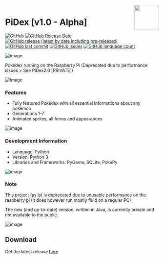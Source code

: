 <img align="right" width="80" height="80" data-rmimg src="https://endev.at/content/projects/PiDex/PiDex_Logo_128.png">

# PiDex [v1.0 - Alpha]

![GitHub](https://img.shields.io/github/license/TobiHatti/PiDex)
[![GitHub Release Date](https://img.shields.io/github/release-date/TobiHatti/PiDex)](https://github.com/TobiHatti/PiDex/releases)
[![GitHub release (latest by date including pre-releases)](https://img.shields.io/github/v/release/TobiHatti/PiDex?include_prereleases)](https://github.com/TobiHatti/PiDex/releases)
[![GitHub last commit](https://img.shields.io/github/last-commit/TobiHatti/PiDex)](https://github.com/TobiHatti/PiDex/commits/master)
[![GitHub issues](https://img.shields.io/github/issues-raw/TobiHatti/PiDex)](https://github.com/TobiHatti/PiDex/issues)
[![GitHub language count](https://img.shields.io/github/languages/count/TobiHatti/PiDex)](https://github.com/TobiHatti/PiDex)

![image](https://endev.at/content/projects/PiDex/PiDex_Banner_1080.png)

Pokédex running on the Raspberry Pi
(Deprecated due to performance issues > See PiDex2.0 [PRIVATE])

![image](https://endev.at/content/projects/PiDex/projectImages/pidex_sample_01.png)

### Features
- Fully featured Pokédex with all essential informations about any pokemon
- Generations 1-7
- Animated sprites, all forms and appearances

![image](https://endev.at/content/projects/PiDex/projectImages/pidex_sample_02.png)

### Development Information
- Language: Python
- Version: Python 3
- Libraries and Frameworks: PyGame, SQLite, PokePy

![image](https://endev.at/content/projects/PiDex/projectImages/pidex_sample_03.png)

### Note
This project (as is) is deprecated due to unusable performance on the raspberry pi 
(It does however run mostly fluid on a regular PC)

The new (and up-to-date) version, written in Java, is currently private and not available to the public.

![image](https://endev.at/content/projects/PiDex/projectImages/pidex_sample_04.png)

## Download
Get the latest release [here](https://github.com/TobiHatti/PiDex/releases)
